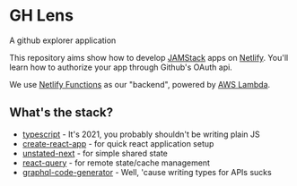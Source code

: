 # GH Lens
A github explorer application

This repository aims show how to develop [JAMStack](https://jamstack.org/) apps on [Netlify](https://www.netlify.com).
You'll learn how to authorize your app through Github's OAuth api.

We use [Netlify Functions](https://www.netlify.com/products/functions/) as our "backend", powered by [AWS Lambda](https://aws.amazon.com/lambda/).

 ## What's the stack?

* [typescript](https://www.typescriptlang.org/) - It's 2021, you probably shouldn't be writing plain JS
* [create-react-app](https://create-react-app.dev/) - for quick react application setup
* [unstated-next](https://github.com/jamiebuilds/unstated-next) - for simple shared state
* [react-query](https://react-query.tanstack.com/) - for remote state/cache management
* [graphql-code-generator](https://graphql-code-generator.com/) - Well, 'cause writing types for APIs sucks